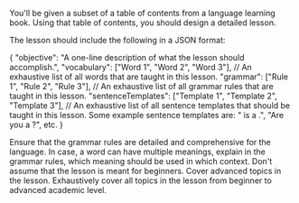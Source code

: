 You'll be given a subset of a table of contents from a language learning book. Using that table of contents, you should design a detailed lesson.

The lesson should include the following in a JSON format:

{
    "objective": "A one-line description of what the lesson should accomplish.",
    "vocabulary": ["Word 1", "Word 2", "Word 3"], // An exhaustive list of all words that are taught in this lesson.
    "grammar": ["Rule 1", "Rule 2", "Rule 3"], // An exhaustive list of all grammar rules that are taught in this lesson.
    "sentenceTemplates": ["Template 1", "Template 2", "Template 3"], // An exhaustive list of all sentence templates that should be taught in this lesson. Some example sentence templates are: "<Pronoun> is a <Profession>.", "Are you a <Profession>?", etc.
}

Ensure that the grammar rules are detailed and comprehensive for the language. In case, a word can have multiple meanings, explain in the grammar rules, which meaning should be used in which context. Don't assume that the lesson is meant for beginners. Cover advanced topics in the lesson. Exhaustively cover all topics in the lesson from beginner to advanced academic level.
